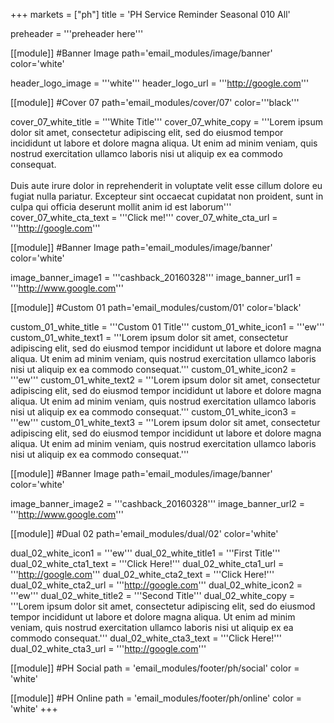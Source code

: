 +++
markets = ["ph"]
title = 'PH Service Reminder Seasonal 010 All'

preheader = '''preheader here'''

[[module]] #Banner Image
path='email_modules/image/banner'
color='white'

  header_logo_image = '''white'''
  header_logo_url = '''http://google.com'''

[[module]] #Cover 07
path='email_modules/cover/07'
color='''black'''

  cover_07_white_title = '''White Title'''
  cover_07_white_copy = '''Lorem ipsum dolor sit amet, consectetur adipiscing elit, sed do eiusmod tempor incididunt ut labore et dolore magna aliqua. Ut enim ad minim veniam, quis nostrud exercitation ullamco laboris nisi ut aliquip ex ea commodo consequat.<br><br>Duis aute irure dolor in reprehenderit in voluptate velit esse cillum dolore eu fugiat nulla pariatur. Excepteur sint occaecat cupidatat non proident, sunt in culpa qui officia deserunt mollit anim id est laborum'''
  cover_07_white_cta_text = '''Click me!'''
  cover_07_white_cta_url = '''http://google.com'''

[[module]] #Banner Image
path='email_modules/image/banner'
color='white'

  image_banner_image1 = '''cashback_20160328'''
  image_banner_url1 = '''http://www.google.com'''

[[module]] #Custom 01
path='email_modules/custom/01'
color='black'

  custom_01_white_title = '''Custom 01 Title'''
  custom_01_white_icon1 = '''ew'''
  custom_01_white_text1 = '''Lorem ipsum dolor sit amet, consectetur adipiscing elit, sed do eiusmod tempor incididunt ut labore et dolore magna aliqua. Ut enim ad minim veniam, quis nostrud exercitation ullamco laboris nisi ut aliquip ex ea commodo consequat.'''
  custom_01_white_icon2 = '''ew'''
  custom_01_white_text2 = '''Lorem ipsum dolor sit amet, consectetur adipiscing elit, sed do eiusmod tempor incididunt ut labore et dolore magna aliqua. Ut enim ad minim veniam, quis nostrud exercitation ullamco laboris nisi ut aliquip ex ea commodo consequat.'''
  custom_01_white_icon3 = '''ew'''
  custom_01_white_text3 = '''Lorem ipsum dolor sit amet, consectetur adipiscing elit, sed do eiusmod tempor incididunt ut labore et dolore magna aliqua. Ut enim ad minim veniam, quis nostrud exercitation ullamco laboris nisi ut aliquip ex ea commodo consequat.'''

[[module]] #Banner Image
path='email_modules/image/banner'
color='white'

  image_banner_image2 = '''cashback_20160328'''
  image_banner_url2 = '''http://www.google.com'''

[[module]] #Dual 02
path='email_modules/dual/02'
color='white'

  dual_02_white_icon1 = '''ew'''
  dual_02_white_title1 = '''First Title'''
  dual_02_white_cta1_text = '''Click Here!'''
  dual_02_white_cta1_url = '''http://google.com'''
  dual_02_white_cta2_text = '''Click Here!'''
  dual_02_white_cta2_url = '''http://google.com'''
  dual_02_white_icon2 = '''ew'''
  dual_02_white_title2 = '''Second Title'''
  dual_02_white_copy = '''Lorem ipsum dolor sit amet, consectetur adipiscing elit, sed do eiusmod tempor incididunt ut labore et dolore magna aliqua. Ut enim ad minim veniam, quis nostrud exercitation ullamco laboris nisi ut aliquip ex ea commodo consequat.'''
  dual_02_white_cta3_text = '''Click Here!'''
  dual_02_white_cta3_url = '''http://google.com'''

[[module]] #PH Social
path = 'email_modules/footer/ph/social'
color = 'white'

[[module]] #PH Online
path = 'email_modules/footer/ph/online'
color = 'white'
+++